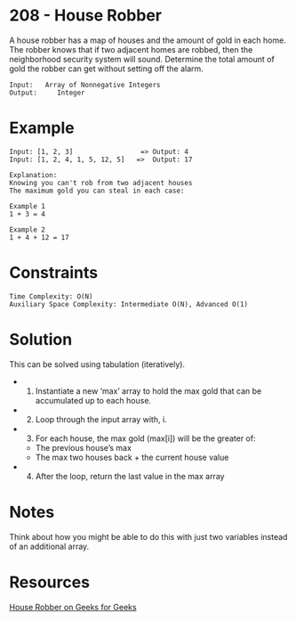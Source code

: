 # 208 - House Robber

A house robber has a map of houses and the amount of gold in each home.  The robber knows that if two adjacent homes are robbed, then the neighborhood security system will sound.  Determine the total amount of gold the robber can get without setting off the alarm.

```
Input: 	 Array of Nonnegative Integers
Output: 	Integer
```

# Example
```
Input: [1, 2, 3]				 =>	Output: 4
Input: [1, 2, 4, 1, 5, 12, 5]	=>	Output: 17

Explanation:
Knowing you can't rob from two adjacent houses
The maximum gold you can steal in each case:

Example 1
1 + 3 = 4

Example 2
1 + 4 + 12 = 17

```


# Constraints

```
Time Complexity: O(N)
Auxiliary Space Complexity: Intermediate O(N), Advanced O(1)
```

# Solution
This can be solved using tabulation (iteratively).

* 1) Instantiate a new ‘max’ array to hold the max gold that can be accumulated up to each house.
* 2) Loop through the input array with, i.
* 3) For each house, the max gold (max[i]) will be the greater of:
  * The previous house’s max
  * The max two houses back + the current house value
* 4) After the loop, return the last value in the max array

# Notes

Think about how you might be able to do this with just two variables instead of an additional array.

# Resources
[House Robber on Geeks for Geeks](https://leetcode.com/problems/house-robber/)
